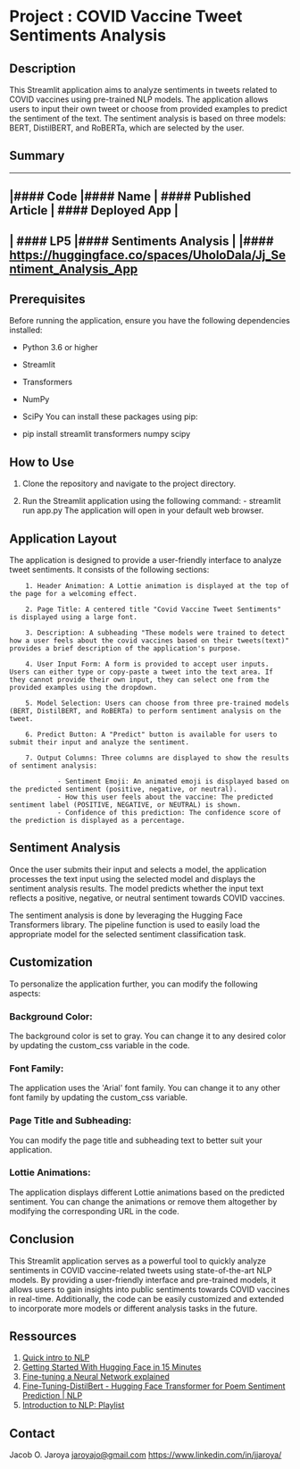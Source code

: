 # Project : COVID Vaccine Tweet Sentiments Analysis

## Description

This Streamlit application aims to analyze sentiments in tweets related to COVID vaccines using pre-trained NLP models. The application allows users to input their own tweet or choose from provided examples to predict the sentiment of the text. The sentiment analysis is based on three models: BERT, DistilBERT, and RoBERTa, which are selected by the user. 

## Summary
---------------------------------------------------------------------------
|#### Code |#### Name            | #### Published Article | #### Deployed App            |
---------------------------------------------------------------------------
| #### LP5  |#### Sentiments Analysis |                   |####  https://huggingface.co/spaces/UholoDala/Jj_Sentiment_Analysis_App
---------------------------------------------------------------------------

## Prerequisites
Before running the application, ensure you have the following dependencies installed:

- Python 3.6 or higher
- Streamlit
- Transformers
- NumPy
- SciPy
You can install these packages using pip:

- pip install streamlit transformers numpy scipy

## How to Use
1. Clone the repository and navigate to the project directory.

2. Run the Streamlit application using the following command:
        - streamlit run app.py
        The application will open in your default web browser.

## Application Layout
The application is designed to provide a user-friendly interface to analyze tweet sentiments. It consists of the following sections:

        1. Header Animation: A Lottie animation is displayed at the top of the page for a welcoming effect.

        2. Page Title: A centered title "Covid Vaccine Tweet Sentiments" is displayed using a large font.

        3. Description: A subheading "These models were trained to detect how a user feels about the covid vaccines based on their tweets(text)" provides a brief description of the application's purpose.

        4. User Input Form: A form is provided to accept user inputs. Users can either type or copy-paste a tweet into the text area. If they cannot provide their own input, they can select one from the provided examples using the dropdown.

        5. Model Selection: Users can choose from three pre-trained models (BERT, DistilBERT, and RoBERTa) to perform sentiment analysis on the tweet.

        6. Predict Button: A "Predict" button is available for users to submit their input and analyze the sentiment.

        7. Output Columns: Three columns are displayed to show the results of sentiment analysis:

                - Sentiment Emoji: An animated emoji is displayed based on the predicted sentiment (positive, negative, or neutral).
                - How this user feels about the vaccine: The predicted sentiment label (POSITIVE, NEGATIVE, or NEUTRAL) is shown.
                - Confidence of this prediction: The confidence score of the prediction is displayed as a percentage.

## Sentiment Analysis
Once the user submits their input and selects a model, the application processes the text input using the selected model and displays the sentiment analysis results. The model predicts whether the input text reflects a positive, negative, or neutral sentiment towards COVID vaccines.

The sentiment analysis is done by leveraging the Hugging Face Transformers library. The pipeline function is used to easily load the appropriate model for the selected sentiment classification task.

## Customization

To personalize the application further, you can modify the following aspects:

### Background Color: 
The background color is set to gray. You can change it to any desired color by updating the custom_css variable in the code.

### Font Family: 
The application uses the 'Arial' font family. You can change it to any other font family by updating the custom_css variable.

### Page Title and Subheading: 
You can modify the page title and subheading text to better suit your application.

### Lottie Animations: 
The application displays different Lottie animations based on the predicted sentiment. You can change the animations or remove them altogether by modifying the corresponding URL in the code.

## Conclusion

This Streamlit application serves as a powerful tool to quickly analyze sentiments in COVID vaccine-related tweets using state-of-the-art NLP models. By providing a user-friendly interface and pre-trained models, it allows users to gain insights into public sentiments towards COVID vaccines in real-time. Additionally, the code can be easily customized and extended to incorporate more models or different analysis tasks in the future.

## Ressources
1. [Quick intro to NLP](https://www.youtube.com/watch?v=CMrHM8a3hqw)
1. [Getting Started With Hugging Face in 15 Minutes](https://www.youtube.com/watch?v=QEaBAZQCtwE)
1. [Fine-tuning a Neural Network explained](https://www.youtube.com/watch?v=5T-iXNNiwIs)
1. [Fine-Tuning-DistilBert - Hugging Face Transformer for Poem Sentiment Prediction | NLP](https://www.youtube.com/watch?v=zcW2HouIIQg)
1. [Introduction to NLP: Playlist](https://www.youtube.com/playlist?list=PLM8wYQRetTxCCURc1zaoxo9pTsoov3ipY)
<!-- 1. [](https://www.youtube.com/)
1. [](https://www.youtube.com/) -->

## Contact
Jacob O. Jaroya
jaroyajo@gmail.com
https://www.linkedin.com/in/jjaroya/